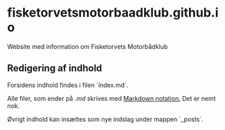 # fisketorvetsmotorbaadklub.github.io

Website med information om Fisketorvets Motorbådklub

## Redigering af indhold

Forsidens indhold findes i filen ´index.md´. 

Alle filer, som ender på *.md* skrives med [Markdown notation.](https://help.github.com/articles/basic-writing-and-formatting-syntax/) Det er nemt nok.

Øvrigt indhold kan insættes som nye indslag under mappen ´_posts´.
